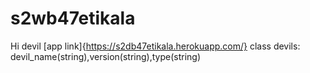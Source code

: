 # s2wb47etikala
Hi devil
[app link]{https://s2db47etikala.herokuapp.com/}
class devils: devil_name(string),version(string),type(string)